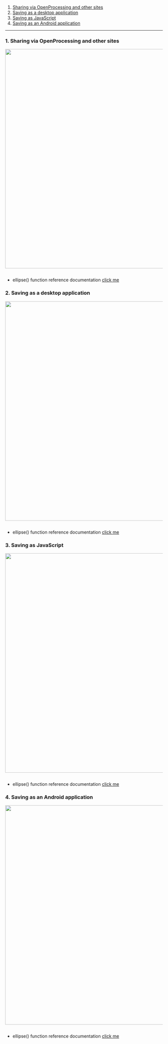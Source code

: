 1. [Sharing via OpenProcessing and other sites](#1)
2. [Saving as a desktop application](#2)
3. [Saving as JavaScript](#3)
4. [Saving as an Android application](#4)

---

### 1. Sharing via OpenProcessing and other sites<a id="1"></a>

<img src="assets/images/1.png" width="700">

```js

```

- ellipse() function reference documentation [click me]()

### 2. Saving as a desktop application<a id="2"></a>

<img src="assets/images/1.png" width="700">

```js

```

- ellipse() function reference documentation [click me]()

### 3. Saving as JavaScript<a id="3"></a>

<img src="assets/images/1.png" width="700">

```js

```

- ellipse() function reference documentation [click me]()

### 4. Saving as an Android application<a id="4"></a>

<img src="assets/images/1.png" width="700">

```js

```

- ellipse() function reference documentation [click me]()
